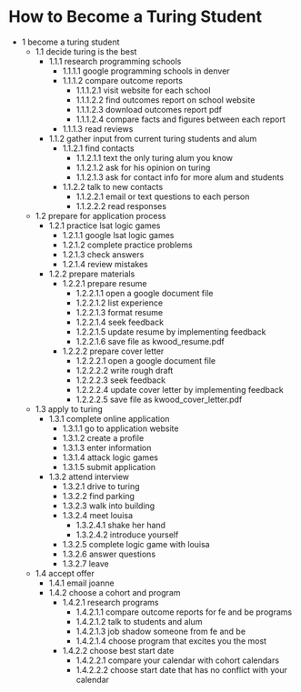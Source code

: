 # How to Become a Turing Student
- 1 become a turing student
    - 1.1 decide turing is the best
        - 1.1.1 research programming schools
            - 1.1.1.1 google programming schools in denver
            - 1.1.1.2 compare outcome reports
                - 1.1.1.2.1 visit website for each school
                - 1.1.1.2.2 find outcomes report on school website
                - 1.1.1.2.3 download outcomes report pdf
                - 1.1.1.2.4 compare facts and figures between each report
            - 1.1.1.3 read reviews
        - 1.1.2 gather input from current turing students and alum
            - 1.1.2.1 find contacts
                - 1.1.2.1.1 text the only turing alum you know
                - 1.1.2.1.2 ask for his opinion on turing
                - 1.1.2.1.3 ask for contact info for more alum and students
            - 1.1.2.2 talk to new contacts
                - 1.1.2.2.1 email or text questions to each person
                - 1.1.2.2.2 read responses
    - 1.2 prepare for application process
        - 1.2.1 practice lsat logic games
            - 1.2.1.1 google lsat logic games
            - 1.2.1.2 complete practice problems
            - 1.2.1.3 check answers
            - 1.2.1.4 review mistakes
        - 1.2.2 prepare materials
            - 1.2.2.1 prepare resume
                - 1.2.2.1.1 open a google document file
                - 1.2.2.1.2 list experience
                - 1.2.2.1.3 format resume
                - 1.2.2.1.4 seek feedback
                - 1.2.2.1.5 update resume by implementing feedback
                - 1.2.2.1.6 save file as kwood_resume.pdf
            - 1.2.2.2 prepare cover letter
                - 1.2.2.2.1 open a google document file
                - 1.2.2.2.2 write rough draft
                - 1.2.2.2.3 seek feedback
                - 1.2.2.2.4 update cover letter by implementing feedback
                - 1.2.2.2.5 save file as kwood_cover_letter.pdf
    - 1.3 apply to turing
        - 1.3.1 complete online application
            - 1.3.1.1 go to application website
            - 1.3.1.2 create a profile
            - 1.3.1.3 enter information
            - 1.3.1.4 attack logic games
            - 1.3.1.5 submit application
        - 1.3.2 attend interview
            - 1.3.2.1 drive to turing
            - 1.3.2.2 find parking
            - 1.3.2.3 walk into building
            - 1.3.2.4 meet louisa
                - 1.3.2.4.1 shake her hand
                - 1.3.2.4.2 introduce yourself
            - 1.3.2.5 complete logic game with louisa
            - 1.3.2.6 answer questions
            - 1.3.2.7 leave
    - 1.4 accept offer
        - 1.4.1 email joanne
        - 1.4.2 choose a cohort and program
            - 1.4.2.1 research programs
                - 1.4.2.1.1 compare outcome reports for fe and be programs
                - 1.4.2.1.2 talk to students and alum
                - 1.4.2.1.3 job shadow someone from fe and be
                - 1.4.2.1.4 choose program that excites you the most
            - 1.4.2.2 choose best start date
                - 1.4.2.2.1 compare your calendar with cohort calendars
                - 1.4.2.2.2 choose start date that has no conflict with your calendar
